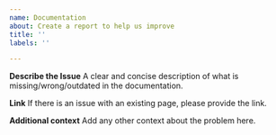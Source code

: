 ```yaml
---
name: Documentation
about: Create a report to help us improve
title: ''
labels: ''

---
```


**Describe the Issue**
A clear and concise description of what is missing/wrong/outdated in the documentation.

**Link**
If there is an issue with an existing page, please provide the link.

**Additional context**
Add any other context about the problem here.
